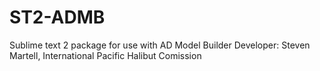 ST2-ADMB
========

Sublime text 2 package for use with AD Model Builder
Developer: Steven Martell, International Pacific Halibut Comission